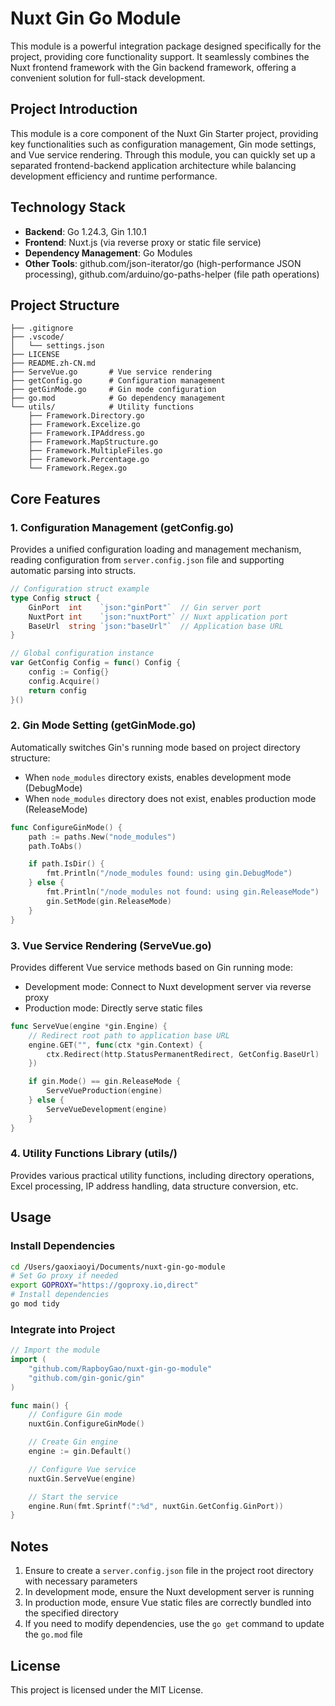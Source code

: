# Nuxt Gin Go Module

This module is a powerful integration package designed specifically for the <mcurl name="Nuxt Gin Starter" url="https://github.com/RapboyGao/nuxt-gin-starter.git"></mcurl> project, providing core functionality support. It seamlessly combines the Nuxt frontend framework with the Gin backend framework, offering a convenient solution for full-stack development.

## Project Introduction

This module is a core component of the Nuxt Gin Starter project, providing key functionalities such as configuration management, Gin mode settings, and Vue service rendering. Through this module, you can quickly set up a separated frontend-backend application architecture while balancing development efficiency and runtime performance.

## Technology Stack

- **Backend**: Go 1.24.3, Gin 1.10.1
- **Frontend**: Nuxt.js (via reverse proxy or static file service)
- **Dependency Management**: Go Modules
- **Other Tools**: github.com/json-iterator/go (high-performance JSON processing), github.com/arduino/go-paths-helper (file path operations)

## Project Structure

```plaintext
├── .gitignore
├── .vscode/
│   └── settings.json
├── LICENSE
├── README.zh-CN.md
├── ServeVue.go       # Vue service rendering
├── getConfig.go      # Configuration management
├── getGinMode.go     # Gin mode configuration
├── go.mod            # Go dependency management
└── utils/            # Utility functions
    ├── Framework.Directory.go
    ├── Framework.Excelize.go
    ├── Framework.IPAddress.go
    ├── Framework.MapStructure.go
    ├── Framework.MultipleFiles.go
    ├── Framework.Percentage.go
    └── Framework.Regex.go
```

## Core Features

### 1. Configuration Management (getConfig.go)

Provides a unified configuration loading and management mechanism, reading configuration from `server.config.json` file and supporting automatic parsing into structs.

```go:/Users/gaoxiaoyi/Documents/nuxt-gin-go-module/getConfig.go
// Configuration struct example
type Config struct {
    GinPort  int    `json:"ginPort"`  // Gin server port
    NuxtPort int    `json:"nuxtPort"` // Nuxt application port
    BaseUrl  string `json:"baseUrl"`  // Application base URL
}

// Global configuration instance
var GetConfig Config = func() Config {
    config := Config{}
    config.Acquire()
    return config
}()
```

### 2. Gin Mode Setting (getGinMode.go)

Automatically switches Gin's running mode based on project directory structure:

- When `node_modules` directory exists, enables development mode (DebugMode)
- When `node_modules` directory does not exist, enables production mode (ReleaseMode)

```go:/Users/gaoxiaoyi/Documents/nuxt-gin-go-module/getGinMode.go
func ConfigureGinMode() {
    path := paths.New("node_modules")
    path.ToAbs()

    if path.IsDir() {
        fmt.Println("/node_modules found: using gin.DebugMode")
    } else {
        fmt.Println("/node_modules not found: using gin.ReleaseMode")
        gin.SetMode(gin.ReleaseMode)
    }
}
```

### 3. Vue Service Rendering (ServeVue.go)

Provides different Vue service methods based on Gin running mode:

- Development mode: Connect to Nuxt development server via reverse proxy
- Production mode: Directly serve static files

```go:/Users/gaoxiaoyi/Documents/nuxt-gin-go-module/ServeVue.go
func ServeVue(engine *gin.Engine) {
    // Redirect root path to application base URL
    engine.GET("", func(ctx *gin.Context) {
        ctx.Redirect(http.StatusPermanentRedirect, GetConfig.BaseUrl)
    })

    if gin.Mode() == gin.ReleaseMode {
        ServeVueProduction(engine)
    } else {
        ServeVueDevelopment(engine)
    }
}
```

### 4. Utility Functions Library (utils/)

Provides various practical utility functions, including directory operations, Excel processing, IP address handling, data structure conversion, etc.

## Usage

### Install Dependencies

```bash
cd /Users/gaoxiaoyi/Documents/nuxt-gin-go-module
# Set Go proxy if needed
export GOPROXY="https://goproxy.io,direct"
# Install dependencies
go mod tidy
```

### Integrate into Project

```go
// Import the module
import (
    "github.com/RapboyGao/nuxt-gin-go-module"
    "github.com/gin-gonic/gin"
)

func main() {
    // Configure Gin mode
    nuxtGin.ConfigureGinMode()

    // Create Gin engine
    engine := gin.Default()

    // Configure Vue service
    nuxtGin.ServeVue(engine)

    // Start the service
    engine.Run(fmt.Sprintf(":%d", nuxtGin.GetConfig.GinPort))
}
```

## Notes

1. Ensure to create a `server.config.json` file in the project root directory with necessary parameters
2. In development mode, ensure the Nuxt development server is running
3. In production mode, ensure Vue static files are correctly bundled into the specified directory
4. If you need to modify dependencies, use the `go get` command to update the `go.mod` file

## License

This project is licensed under the MIT License.
